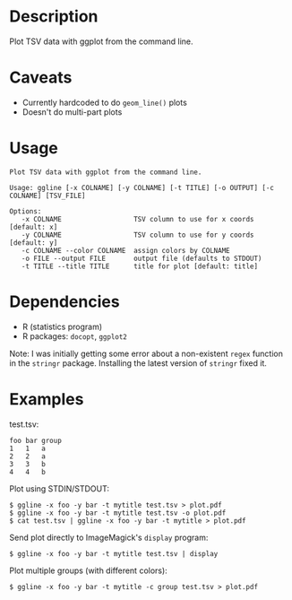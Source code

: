 # Description

Plot TSV data with ggplot from the command line.

# Caveats

* Currently hardcoded to do `geom_line()` plots
* Doesn't do multi-part plots

# Usage

	Plot TSV data with ggplot from the command line.

	Usage: ggline [-x COLNAME] [-y COLNAME] [-t TITLE] [-o OUTPUT] [-c COLNAME] [TSV_FILE]

	Options:
	   -x COLNAME                  TSV column to use for x coords [default: x]
	   -y COLNAME                  TSV column to use for y coords [default: y]
	   -c COLNAME --color COLNAME  assign colors by COLNAME
	   -o FILE --output FILE       output file (defaults to STDOUT)
	   -t TITLE --title TITLE      title for plot [default: title]

# Dependencies

* R (statistics program)
* R packages: `docopt`, `ggplot2`

Note: I was initially getting some error about a non-existent `regex` function in the `stringr` package. Installing the latest version of `stringr` fixed it.

# Examples

test.tsv:

	foo	bar	group
	1	1	a
	2	2	a
	3	3	b
	4	4	b

Plot using STDIN/STDOUT:
	
	$ ggline -x foo -y bar -t mytitle test.tsv > plot.pdf
	$ ggline -x foo -y bar -t mytitle test.tsv -o plot.pdf
	$ cat test.tsv | ggline -x foo -y bar -t mytitle > plot.pdf
	
Send plot directly to ImageMagick's `display` program:

	$ ggline -x foo -y bar -t mytitle test.tsv | display

Plot multiple groups (with different colors):

	$ ggline -x foo -y bar -t mytitle -c group test.tsv > plot.pdf
